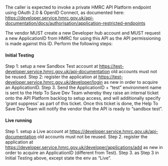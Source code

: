 The caller is expected to invoke a private HMRC API Platform endpoint using OAuth 2.0 & OpenID Connect, as documented
here: https://developer.service.hmrc.gov.uk/api-documentation/docs/authorisation/application-restricted-endpoints

The vendor MUST create a new Developer hub account and MUST request a new ApplicationID from HMRC for using this API as
the API permissioning is made against this ID. Perform the following steps:

#### Initial Testing
Step 1: setup a new Sandbox Test account at https://test-developer.service.hmrc.gov.uk/api-documentation old accounts must not be reused.
Step 2: register the application at https://test-developer.service.hmrc.gov.uk/developer/login as new in order to acquire an ApplicationID.
Step 3. Send the ApplicationID + “test” environment name is sent to the Help To Save Dev Team whereby they raise an
internal ticket onto the API Platform backlog to setup access, and will additionally specify ‘grant suppress’ as part
of this ticket. Once this ticket is done, the Help To Save Dev Team will notify the vendor that the API is ready to
“sandbox test”.

#### Live running
Step 1. setup a Live account at https://developer.service.hmrc.gov.uk/api-documentation old accounts must not be reused.
Step 2. register the application at https://developer.service.hmrc.gov.uk/developer/applications/add as new in order to
acquire an ApplicationID (different from Test).
Step 3. as Step 3 in Initial Testing above, except state the env as “Live”.
